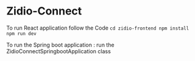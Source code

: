 # Zidio-Connect

To run React application 
follow the Code 
``cd zidio-frontend
npm install
npm run dev 
``

To run the Spring boot application :
run the 
ZidioConnectSpringbootApplication class 
